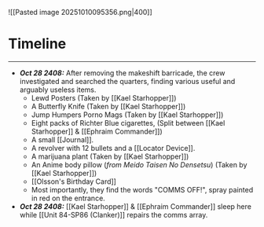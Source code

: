 ![[Pasted image 20251010095356.png|400]]

# Timeline
---
* ***Oct 28 2408:*** After removing the makeshift barricade, the crew investigated and searched the quarters, finding various useful and arguably useless items.
	* Lewd Posters (Taken by [[Kael Starhopper]])
	* A Butterfly Knife (Taken by [[Kael Starhopper]])
	* Jump Humpers Porno Mags (Taken by [[Kael Starhopper]])
	* Eight packs of Richter Blue cigarettes, (Split between [[Kael Starhopper]] & [[Ephraim Commander]])
	* A small [[Journal]].
	* A revolver with 12 bullets and a [[Locator Device]].
	* A marijuana plant (Taken by [[Kael Starhopper]])
	* An Anime body pillow (*from Meido Taisen No Densetsu*) (Taken by [[Kael Starhopper]])
	* [[Olsson's Birthday Card]]
	* Most importantly, they find the words "COMMS OFF!", spray painted in red on the entrance.
* ***Oct 28 2408:*** [[Kael Starhopper]] & [[Ephraim Commander]] sleep here while [[Unit 84-SP86 (Clanker)]] repairs the comms array.